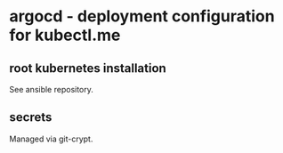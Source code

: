 # argocd - deployment configuration for kubectl.me

## root kubernetes installation

See ansible repository.

## secrets

Managed via git-crypt.
